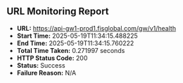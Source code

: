 ## URL Monitoring Report

- **URL:** https://api-gw1-prod1.fisglobal.com/gw/v1/health
- **Start Time:** 2025-05-19T11:34:15.488225
- **End Time:** 2025-05-19T11:34:15.760222
- **Total Time Taken:** 0.271997 seconds
- **HTTP Status Code:** 200
- **Status:** Success
- **Failure Reason:** N/A
